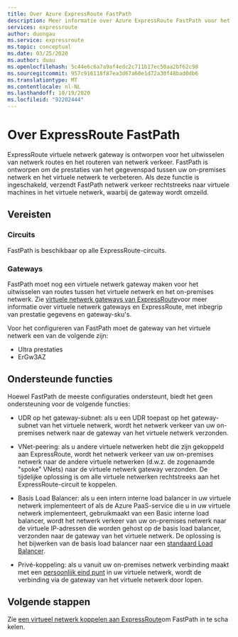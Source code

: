 ```yaml
---
title: Over Azure ExpressRoute FastPath
description: Meer informatie over Azure ExpressRoute FastPath voor het verzenden van netwerk verkeer door de gateway over te slaan
services: expressroute
author: duongau
ms.service: expressroute
ms.topic: conceptual
ms.date: 03/25/2020
ms.author: duau
ms.openlocfilehash: 5c44e6c6a7a9af4edc2c711b17ec50aa2bf62c98
ms.sourcegitcommit: 957c916118f87ea3d67a60e1d72a30f48bad0db6
ms.translationtype: MT
ms.contentlocale: nl-NL
ms.lasthandoff: 10/19/2020
ms.locfileid: "92202444"
---
```

# <a name="about-expressroute-fastpath"></a>Over ExpressRoute FastPath

ExpressRoute virtuele netwerk gateway is ontworpen voor het uitwisselen van netwerk routes en het routeren van netwerk verkeer. FastPath is ontworpen om de prestaties van het gegevenspad tussen uw on-premises netwerk en het virtuele netwerk te verbeteren. Als deze functie is ingeschakeld, verzendt FastPath netwerk verkeer rechtstreeks naar virtuele machines in het virtuele netwerk, waarbij de gateway wordt omzeild.

## <a name="requirements"></a>Vereisten

### <a name="circuits"></a>Circuits

FastPath is beschikbaar op alle ExpressRoute-circuits.

### <a name="gateways"></a>Gateways

FastPath moet nog een virtuele netwerk gateway maken voor het uitwisselen van routes tussen het virtuele netwerk en het on-premises netwerk. Zie [virtuele netwerk gateways van ExpressRoute](expressroute-about-virtual-network-gateways.md)voor meer informatie over virtuele netwerk gateways en ExpressRoute, met inbegrip van prestatie gegevens en gateway-sku's.

Voor het configureren van FastPath moet de gateway van het virtuele netwerk een van de volgende zijn:

* Ultra prestaties
* ErGw3AZ

## <a name="supported-features"></a>Ondersteunde functies

Hoewel FastPath de meeste configuraties ondersteunt, biedt het geen ondersteuning voor de volgende functies:

* UDR op het gateway-subnet: als u een UDR toepast op het gateway-subnet van het virtuele netwerk, wordt het netwerk verkeer van uw on-premises netwerk naar de gateway van het virtuele netwerk verzonden.

* VNet-peering: als u andere virtuele netwerken hebt die zijn gekoppeld aan ExpressRoute, wordt het netwerk verkeer van uw on-premises netwerk naar de andere virtuele netwerken (d.w.z. de zogenaamde "spoke" VNets) naar de virtuele netwerk gateway verzonden. De tijdelijke oplossing is om alle virtuele netwerken rechtstreeks aan het ExpressRoute-circuit te koppelen.

* Basis Load Balancer: als u een intern interne load balancer in uw virtuele netwerk implementeert of als de Azure PaaS-service die u in uw virtuele netwerk implementeert, gebruikmaakt van een Basic interne load balancer, wordt het netwerk verkeer van uw on-premises netwerk naar de virtuele IP-adressen die worden gehost op de basis load balancer, verzonden naar de gateway van het virtuele netwerk. De oplossing is het bijwerken van de basis load balancer naar een [standaard Load Balancer](../load-balancer/load-balancer-overview.md).

* Privé-koppeling: als u vanuit uw on-premises netwerk verbinding maakt met een [persoonlijk eind punt](../private-link/private-link-overview.md) in uw virtuele netwerk, wordt de verbinding via de gateway van het virtuele netwerk door lopen.
 
## <a name="next-steps"></a>Volgende stappen

Zie [een virtueel netwerk koppelen aan ExpressRoute](expressroute-howto-linkvnet-arm.md#configure-expressroute-fastpath)om FastPath in te scha kelen.